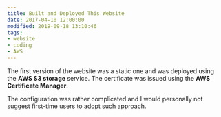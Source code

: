 ```yaml
---
title: Built and Deployed This Website
date: 2017-04-10 12:00:00
modified: 2019-09-18 13:10:46
tags:
- website
- coding
- AWS
---
```


The first version of the website was a static one and was deployed using the **AWS S3 storage** service. The certificate was issued using the **AWS Certificate Manager**.

The configuration was rather complicated and I would personally not suggest first-time users to adopt such approach.
